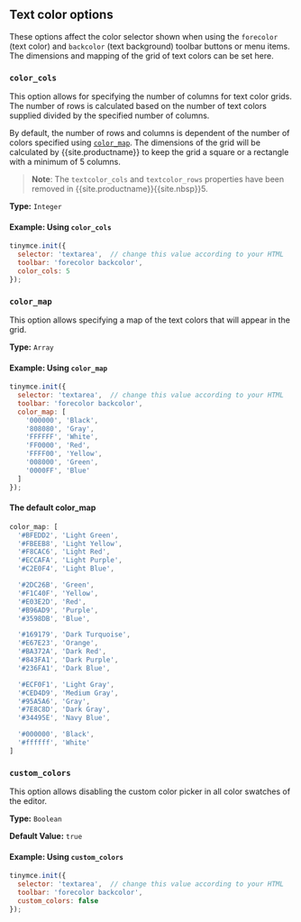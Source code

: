 <a class="anchorable" href="#text_color"></a>

## Text color options

These options affect the color selector shown when using the `forecolor` (text color) and `backcolor` (text background) toolbar buttons or menu items. The dimensions and mapping of the grid of text colors can be set here.

### `color_cols`

This option allows for specifying the number of columns for text color grids. The number of rows is calculated based on the number of text colors supplied divided by the specified number of columns.

By default, the number of rows and columns is dependent of the number of colors specified using [`color_map`](#color_map). The dimensions of the grid will be calculated by {{site.productname}} to keep the grid a square or a rectangle with a minimum of 5 columns.

> **Note**: The `textcolor_cols` and `textcolor_rows` properties have been removed in {{site.productname}}{{site.nbsp}}5.

**Type:** `Integer`

#### Example: Using `color_cols`

```js
tinymce.init({
  selector: 'textarea',  // change this value according to your HTML
  toolbar: 'forecolor backcolor',
  color_cols: 5
});
```

### `color_map`

This option allows specifying a map of the text colors that will appear in the grid.

**Type:** `Array`

#### Example: Using `color_map`

```js
tinymce.init({
  selector: 'textarea',  // change this value according to your HTML
  toolbar: 'forecolor backcolor',
  color_map: [
    '000000', 'Black',
    '808080', 'Gray',
    'FFFFFF', 'White',
    'FF0000', 'Red',
    'FFFF00', 'Yellow',
    '008000', 'Green',
    '0000FF', 'Blue'
  ]
});
```

#### The default color_map

```js
color_map: [
  '#BFEDD2', 'Light Green',
  '#FBEEB8', 'Light Yellow',
  '#F8CAC6', 'Light Red',
  '#ECCAFA', 'Light Purple',
  '#C2E0F4', 'Light Blue',

  '#2DC26B', 'Green',
  '#F1C40F', 'Yellow',
  '#E03E2D', 'Red',
  '#B96AD9', 'Purple',
  '#3598DB', 'Blue',

  '#169179', 'Dark Turquoise',
  '#E67E23', 'Orange',
  '#BA372A', 'Dark Red',
  '#843FA1', 'Dark Purple',
  '#236FA1', 'Dark Blue',

  '#ECF0F1', 'Light Gray',
  '#CED4D9', 'Medium Gray',
  '#95A5A6', 'Gray',
  '#7E8C8D', 'Dark Gray',
  '#34495E', 'Navy Blue',

  '#000000', 'Black',
  '#ffffff', 'White'
]
```

### `custom_colors`

This option allows disabling the custom color picker in all color swatches of the editor.

**Type:** `Boolean`

**Default Value:** `true`

#### Example: Using `custom_colors`

```js
tinymce.init({
  selector: 'textarea',  // change this value according to your HTML
  toolbar: 'forecolor backcolor',
  custom_colors: false
});
```
